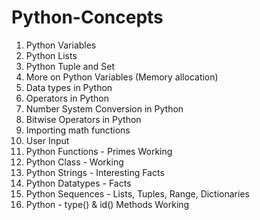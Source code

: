 # Python-Concepts

1. Python Variables
2. Python Lists
3. Python Tuple and Set 
4. More on Python Variables (Memory allocation)
5. Data types in Python
6. Operators in Python
7. Number System Conversion in Python
8. Bitwise Operators in Python
9. Importing math functions
10. User Input
11. Python Functions - Primes Working
12. Python Class - Working
13. Python Strings - Interesting Facts
14. Python Datatypes - Facts
15. Python Sequences - Lists, Tuples, Range, Dictionaries
16. Python - type() & id() Methods Working
